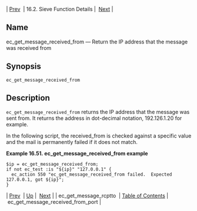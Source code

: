 | [Prev](sieve.ref.ec_get_message_rcptto)  | 16.2. Sieve Function Details |  [Next](sieve.ref.ec_get_message_received_from_port) |

<a name="sieve.ref.ec_get_message_received_from"></a>
## Name

ec_get_message_received_from — Return the IP address that the message was received from

## Synopsis

`ec_get_message_received_from`

<a name="idp29725504"></a>
## Description

`ec_get_message_received_from` returns the IP address that the message was sent from. It returns the address in dot-decimal notation, 192.126.1.20 for example.

In the following script, the received_from is checked against a specific value and the mail is permanently failed if it does not match.

<a name="example.ec_get_message_received_from"></a>

**Example 16.51. ec_get_message_received_from example**

```
$ip = ec_get_message_received_from;
if not ec_test :is "${ip}" "127.0.0.1" {
  ec_action 550 "ec_get_message_received_from failed.  Expected 127.0.0.1, got ${ip}";
}
```

| [Prev](sieve.ref.ec_get_message_rcptto)  | [Up](sieve.ref.files) |  [Next](sieve.ref.ec_get_message_received_from_port) |
| ec_get_message_rcptto  | [Table of Contents](index) |  ec_get_message_received_from_port |
